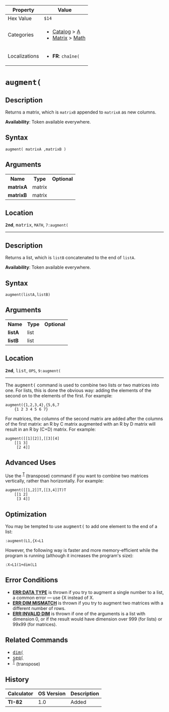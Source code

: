 | Property      | Value |
|---------------|-------|
| Hex Value     | `$14`|
| Categories    | <ul><li>[Catalog](<../categories/Catalog.md>) > [A](<../categories/Catalog.md#A>)</li><li>[Matrix](<../categories/Matrix.md>) > [Math](<../categories/Matrix.md#Math>)</li></ul> |
| Localizations | <ul><li><b>FR</b>: `chaîne(`</li></ul> |

# `augment(`

## Description
Returns a matrix, which is `matrixB` appended to `matrixA` as new columns.


<b>Availability</b>: Token available everywhere.

## Syntax
`augment( matrixA ,matrixB )`

## Arguments
<table>
<tr><th>Name</th><th>Type</th><th>Optional</th></tr>

<tr><td><b>matrixA</b></td><td>matrix</td><td></td></tr>

<tr><td><b>matrixB</b></td><td>matrix</td><td></td></tr>

</table>

## Location
<tt><kbd><b>2nd</b></kbd></tt>, <kbd>matrix</kbd>, `MATH`, `7:augment(`
<hr>

## Description
Returns a list, which is `listB` concatenated to the end of `listA`.


<b>Availability</b>: Token available everywhere.

## Syntax
`augment(listA,listB)`

## Arguments
<table>
<tr><th>Name</th><th>Type</th><th>Optional</th></tr>

<tr><td><b>listA</b></td><td>list</td><td></td></tr>

<tr><td><b>listB</b></td><td>list</td><td></td></tr>

</table>

## Location
<tt><kbd><b>2nd</b></kbd></tt>, <kbd>list</kbd>, `OPS`, `9:augment(`
<hr>

The <tt>augment(</tt> command is used to combine two lists or two matrices into one. For lists, this is done the obvious way: adding the elements of the second on to the elements of the first. For example:

```ti-basic
augment({1,2,3,4},{5,6,7
    {1 2 3 4 5 6 7}
```

For matrices, the columns of the second matrix are added after the columns of the first matrix: an R by C matrix augmented with an R by D matrix will result in an R by (C+D) matrix. For example:

```ti-basic
augment([[1][2]],[[3][4]
    [[1 3]
     [2 4]]
```

## Advanced Uses

Use the <tt><sup><a href="/transpose">T</a></sup></tt> (transpose) command if you want to combine two matrices vertically, rather than horizontally. For example:

```ti-basic
augment([[1,2]]T,[[3,4]]T)T
    [[1 2]
     [3 4]]
```

## Optimization

You may be tempted to use <tt>augment(</tt> to add one element to the end of a list:

```ti-basic
:augment(L1,{X→L1
```

However, the following way is faster and more memory-efficient while the program is running (although it increases the program's size):

```ti-basic
:X→L1(1+dim(L1
```

## Error Conditions

*   **[ERR:DATA TYPE](/errors#datatype)** is thrown if you try to augment a single number to a list, a common error — use {X instead of X.
*   **[ERR:DIM MISMATCH](/errors#dimmismatch)** is thrown if you try to augment two matrices with a different number of rows.
*   **[ERR:INVALID DIM](/errors#invaliddim)** is thrown if one of the arguments is a list with dimension 0, or if the result would have dimension over 999 (for lists) or 99x99 (for matrices).

## Related Commands

*   <tt><a href="/dim">dim(</a></tt>
*   <tt><a href="/seq-list">seq(</a></tt>
*   <tt><sup><a href="/transpose">T</a></sup></tt> (transpose)

## History
| Calculator | OS Version | Description |
|------------|------------|-------------|
| <b>TI-82</b> | 1.0 | Added |


